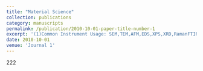 ```yaml
---
title: "Material Science"
collection: publications
category: manuscripts
permalink: /publication/2010-10-01-paper-title-number-1
excerpt: '(1)Common Instrument Usage: SEM,TEM,AFM,EDS,XPS,XRD,RamanFTIR...'
date: 2010-10-01
venue: 'Journal 1'
---
```


222
